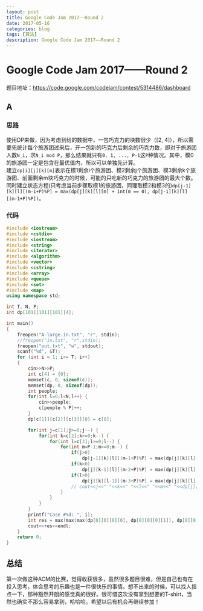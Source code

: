 ```yaml
--- 
layout: post 
title: Google Code Jam 2017——Round 2
date: 2017-05-16 
categories: blog 
tags: [算法] 
description: Google Code Jam 2017——Round 2
--- 
```


# Google Code Jam 2017——Round 2

题目地址：https://code.google.com/codejam/contest/5314486/dashboard

## A

### 思路

使用DP来做，因为考虑到给的数据中，一包巧克力的块数很少（[2, 4]），所以需要先统计每个旅游团过来后，开一包新的巧克力后剩余的巧克力数，即对于旅游团人数`N_i`，求`N_i mod P`，那么结果就只有`0, 1, ..., P-1`这`P`种情况。其中，模0的旅游团一定是包含在最优值内，所以可以单独先计算。  
建立`dp[i][j][k][m]`表示在模1剩余i个旅游团、模2剩余j个旅游团、模3剩余k个旅游团、前面剩余m块巧克力的时候，可能的只吃新的巧克力的旅游团的最大个数。同时建立状态方程(只考虑当前步骤取模1的旅游团，同理取模2和模3的)`dp[j-1][k][l][(m-1+P)%P] = max(dp[j][k][l][m] + int(m == 0), dp[j-1][k][l][(m-1+P)%P])`。

### 代码

```cpp
#include <iostream>
#include <cstdio>  
#include <iostream>  
#include <string>  
#include <iterator>  
#include <algorithm>  
#include <vector>  
#include <cstring>  
#include <array>  
#include <queue>  
#include <set>  
#include <map>  
using namespace std;

int T, N, P;
int dp[101][101][101][4];

int main()  
{  
    freopen("A-large.in.txt", "r", stdin);  
    //freopen("in.txt", "r",stdin);  
    freopen("out.txt", "w", stdout);  
    scanf("%d", &T);  
    for (int i = 1; i<= T; i++)  
    {  
        cin>>N>>P;
        int c[4] = {0};
        memset(c, 0, sizeof(c));
        memset(dp, 0, sizeof(dp));
        int people;
        for(int l=0;l<N;l++) {
            cin>>people;
            c[people % P]++;
        }
        dp[c[1]][c[2]][c[3]][0] = c[0];

        for(int j=c[1];j>=0;j--) {
            for(int k=c[2];k>=0;k--) {
                for(int l=c[3];l>=0;l--) {
                    for(int m=P-1;m>=0;m--) {
                        if(j>0)
                            dp[j-1][k][l][(m-1+P)%P] = max(dp[j][k][l][m] + int(m == 0), dp[j-1][k][l][(m-1+P)%P]);
                        if(k>0)
                            dp[j][k-1][l][(m-2+P)%P] = max(dp[j][k][l][m] + int(m == 0), dp[j][k-1][l][(m-2+P)%P]);
                        if(l>0)
                            dp[j][k][l-1][(m-3+P)%P] = max(dp[j][k][l][m] + int(m == 0), dp[j][k][l-1][(m-3+P)%P]);
                        // cout<<j<<" "<<k<<" "<<l<<" "<<m<<" "<<dp[j][k][l][m]<<endl;
                    }
                }
            }
        }
        printf("Case #%d: ", i);
        int res = max(max(max(dp[0][0][0][0], dp[0][0][0][1]), dp[0][0][0][2]), dp[0][0][0][3]);
        cout<<res<<endl;
    }  
    return 0;  
}  
```

## 总结

第一次做这种ACM的比赛，觉得收获很多，虽然很多题目很难，但是自己也有在投入思考，体会思考的乐趣也是一件很快乐的事情。想不出来的时候，可以找人指点一下，那种豁然开朗的感觉真的很好。很可惜这次没有拿到想要的T-shirt，当然也确实不那么容易拿到，哈哈哈。希望以后有机会再继续参加！